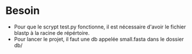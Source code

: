 # Besoin
- Pour que le scrypt test.py fonctionne, il est nécessaire d'avoir le fichier blastp à la racine de répértoire. 
- Pour lancer le projet, il faut une db appelée small.fasta dans le dossier db/
